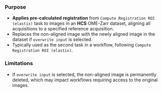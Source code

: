 ### Purpose
- **Applies pre-calculated registration** from `Compute Registration ROI (elastix)` task to images in an **HCS** OME-Zarr dataset, aligning all acquisitions to a specified reference acquisition.
- Replaces the non-aligned image with the newly aligned image in the dataset if `overwrite input` is selected.
- Typically used as the second task in a workflow, following `Compute Registration ROI (elastix)`.

### Limitations
- If `overwrite input` is selected, the non-aligned image is permanently deleted, which may impact workflows requiring access to the original images.
